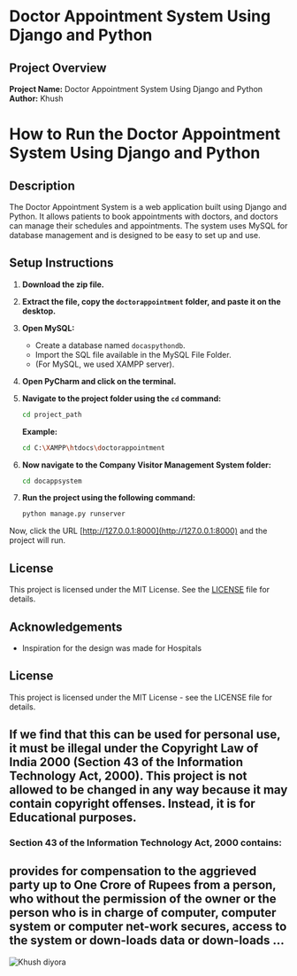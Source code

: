 # Doctor Appointment System Using Django and Python

## Project Overview

**Project Name:** Doctor Appointment System Using Django and Python 
**Author:** Khush


# How to Run the Doctor Appointment System Using Django and Python

## Description

The Doctor Appointment System is a web application built using Django and Python. It allows patients to book appointments with doctors, and doctors can manage their schedules and appointments. The system uses MySQL for database management and is designed to be easy to set up and use.

## Setup Instructions

1. **Download the zip file.**

2. **Extract the file, copy the `doctorappointment` folder, and paste it on the desktop.**

3. **Open MySQL:**
    - Create a database named `docaspythondb`.
    - Import the SQL file available in the MySQL File Folder.
    - (For MySQL, we used XAMPP server).

4. **Open PyCharm and click on the terminal.**

5. **Navigate to the project folder using the `cd` command:**
    ```bash
    cd project_path
    ```
    **Example:**
    ```bash
    cd C:\XAMPP\htdocs\doctorappointment
    ```

6. **Now navigate to the Company Visitor Management System folder:**
    ```bash
    cd docappsystem
    ```

7. **Run the project using the following command:**
    ```bash
    python manage.py runserver
    ```

Now, click the URL [http://127.0.0.1:8000](http://127.0.0.1:8000) and the project will run.


## License

This project is licensed under the MIT License. See the [LICENSE](LICENSE) file for details.

## Acknowledgements

- Inspiration for the design was made for Hospitals



## License

This project is licensed under the MIT License - see the LICENSE file for details.

## If we find that this can be used for personal use, it must be illegal under the Copyright Law of India 2000 (Section 43 of the Information Technology Act, 2000). This project is not allowed to be changed in any way because it may contain copyright offenses. Instead, it is for Educational purposes.

### Section 43 of the Information Technology Act, 2000 contains:

## provides for compensation to the aggrieved party up to One Crore of Rupees from a person, who without the permission of the owner or the person who is in charge of computer, computer system or computer net-work secures, access to the system or down-loads data or down-loads ...

![Khush diyora](https://github.com/user-attachments/assets/2cceda39-3a1a-44ff-aa96-556057017ee9)
